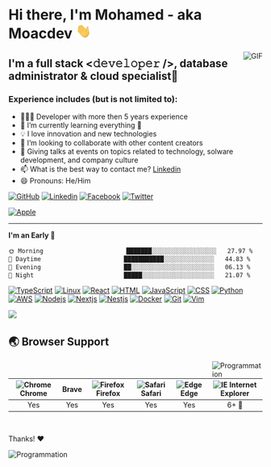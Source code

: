 # Hi there, I'm Mohamed - aka Moacdev <img width="30px" height="30" src="https://github.com/SatYu26/SatYu26/raw/master/Assets/Hi.gif" />

<img align="right" alt="GIF" height="160px" src="https://octodex.github.com/images/daftpunktocat-guy.gif" />

## I'm a full stack <𝚍𝚎𝚟𝚎𝚕𝚘𝚙𝚎𝚛 />, database administrator & cloud specialist💪

### Experience includes (but is not limited to):

- 👨🏻‍💻 Developer with more then 5 years experience
- 🌱 I’m currently learning everything 🤣
- 💡 I love innovation and new technologies
- 🤝 I’m looking to collaborate with other content creators
- 🎤 Giving talks at events on topics related to technology, solware development, and company culture
- 📫 What is the best way to contact me? [Linkedin](https://www.linkedin.com/in/mohamed-a-cisse-5a5149218/)
- 😄 Pronouns: He/Him

[![GitHub](https://img.shields.io/badge/Github-100000?style=for-the-badge&logo=github&logoColor=white)](https://github.com/moacdev)
[![Linkedin](https://img.shields.io/badge/Linkedin-0077B5?style=for-the-badge&logo=linkedin&logoColor=white)](https://www.linkedin.com/in/mohamed-a-cisse-5a5149218/)
[![Facebook](https://img.shields.io/badge/Facebook-0077B5?style=for-the-badge&logo=facebook&logoColor=white)](https://www.facebook.com/moacdev)
[![Twitter](https://img.shields.io/badge/Twitter-1DA1F2?style=for-the-badge&logo=twitter&logoColor=white)](https://twitter.com/Moacdev)

[![Apple](https://img.shields.io/badge/Apple-MacBook_Pro_2019-999999?style=for-the-badge&logo=apple&logoColor=white)]()

---

**I'm an Early 🐤** 

```text
🌞 Morning                       ███████░░░░░░░░░░░░░░░░░░   27.97 % 
🌆 Daytime                       ███████████░░░░░░░░░░░░░░   44.83 % 
🌃 Evening                       ██░░░░░░░░░░░░░░░░░░░░░░░   06.13 % 
🌙 Night                         █████░░░░░░░░░░░░░░░░░░░░   21.07 % 
```



[![TypeScript](https://img.shields.io/badge/TypeScript-00ADD8?style=for-the-badge&logo=typescript&logoColor=white)]()
[![Linux](https://img.shields.io/badge/Linux-00ADD8?style=for-the-badge&logo=linux&logoColor=white)]()
[![React](https://img.shields.io/badge/React-00ADD8?style=for-the-badge&logo=react&logoColor=white)]()
[![HTML](https://img.shields.io/badge/HTML-00ADD8?style=for-the-badge&logo=html&logoColor=white)]()
[![JavaScript](https://img.shields.io/badge/JavaScript-00ADD8?style=for-the-badge&logo=javascript&logoColor=white)]()
[![CSS](https://img.shields.io/badge/CSS-00ADD8?style=for-the-badge&logo=css&logoColor=white)]()
[![Python](https://img.shields.io/badge/Python-00ADD8?style=for-the-badge&logo=python&logoColor=white)]()
[![AWS](https://img.shields.io/badge/AWS-00ADD8?style=for-the-badge&logo=aws&logoColor=white)]()
[![Nodejs](https://img.shields.io/badge/Nodejs-00ADD8?style=for-the-badge&logo=nodejs&logoColor=white)]()
[![Nextjs](https://img.shields.io/badge/Nextjs-00ADD8?style=for-the-badge&logo=nextjs&logoColor=white)]()
[![Nestjs](https://img.shields.io/badge/Nestjs-00ADD8?style=for-the-badge&logo=nestjs&logoColor=white)]()
[![Docker](https://img.shields.io/badge/Docker-2CA5E0?style=for-the-badge&logo=docker&logoColor=white)]()
[![Git](https://img.shields.io/badge/Git-F05032?style=for-the-badge&logo=git&logoColor=white)]()
[![Vim](https://img.shields.io/badge/Vim-%2311AB00.svg?&style=for-the-badge&logo=vim&logoColor=white)]()


<img src="https://imgur.com/rilHVxA.png"/> 


## 🌏 Browser Support

<img align="right" src="https://i.giphy.com/media/26ufdipQqU2lhNA4g/giphy.webp" alt="Programmation" width="100" />

| <img src="https://user-images.githubusercontent.com/1215767/34348387-a2e64588-ea4d-11e7-8267-a43365103afe.png" alt="Chrome" width="16px" height="16px" /> Chrome | Brave | <img src="https://user-images.githubusercontent.com/1215767/34348383-9e7ed492-ea4d-11e7-910c-03b39d52f496.png" alt="Firefox" width="16px" height="16px" /> Firefox | <img src="https://user-images.githubusercontent.com/1215767/34348394-a981f892-ea4d-11e7-9156-d128d58386b9.png" alt="Safari" width="16px" height="16px" /> Safari | <img src="https://user-images.githubusercontent.com/1215767/34348380-93e77ae8-ea4d-11e7-8696-9a989ddbbbf5.png" alt="Edge" width="16px" height="16px" /> Edge | <img src="https://user-images.githubusercontent.com/1215767/34348590-250b3ca2-ea4f-11e7-9efb-da953359321f.png" alt="IE" width="16px" height="16px" /> Internet Explorer |
| :---------: | :---------: | :---------: | :---------: | :---------: | :---------: |
| Yes | Yes | Yes | Yes | Yes | 6+ 🤣 |

<br />

Thanks! :heart:

<img src="https://i.giphy.com/media/W0crByKlXhLlC/200.webp" alt="Programmation" width="200" />
